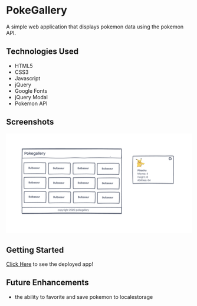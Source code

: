 # PokeGallery

A simple web application that displays pokemon data using the pokemon API.

## Technologies Used

- HTML5
- CSS3
- Javascript
- jQuery
- Google Fonts
- jQuery Modal
- Pokemon API

## Screenshots
![wireframe](./imgs/wireframe.png)

## Getting Started
[Click Here](#) to see the deployed app!

## Future Enhancements
- the ability to favorite and save pokemon to localestorage